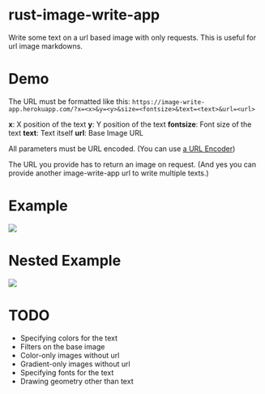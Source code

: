 # rust-image-write-app
Write some text on a url based image with only requests. This is useful for url image markdowns.

# Demo
The URL must be formatted like this:
`https://image-write-app.herokuapp.com/?x=<x>&y=<y>&size=<fontsize>&text=<text>&url=<url>`

**x**: X position of the text
**y**: Y position of the text
**fontsize**: Font size of the text
**text**: Text itself
**url**: Base Image URL

All parameters must be URL encoded. (You can use [a URL Encoder](https://www.urlencoder.org/))

The URL you provide has to return an image on request. (And yes you can provide another image-write-app url to write multiple texts.)

# Example
![](https://image-write-app.herokuapp.com/?x=640&y=420&size=45.0&text=MegaCrafter&url=https://www.pngitem.com/pimgs/m/346-3468947_images-rust-lang-ar21-rust-programming-language-logo.png)

# Nested Example
![](http://image-write-app.herokuapp.com/?x=340&y=420&size=45.0&text=MegaCrafter&url=https%3A%2F%2Fimage-write-app.herokuapp.com%2F%3Fx%3D640%26y%3D420%26size%3D45.0%26text%3DMegaCrafter%26url%3Dhttps%3A%2F%2Fwww.pngitem.com%2Fpimgs%2Fm%2F346-3468947_images-rust-lang-ar21-rust-programming-language-logo.png)

# TODO
- Specifying colors for the text
- Filters on the base image
- Color-only images without url
- Gradient-only images without url
- Specifying fonts for the text
- Drawing geometry other than text 
